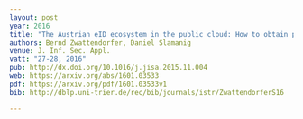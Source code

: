 ```yaml
---
layout: post
year: 2016
title: "The Austrian eID ecosystem in the public cloud: How to obtain privacy while preserving practicality"
authors: Bernd Zwattendorfer, Daniel Slamanig
venue: J. Inf. Sec. Appl.
vatt: "27-28, 2016"
pub: http://dx.doi.org/10.1016/j.jisa.2015.11.004
web: https://arxiv.org/abs/1601.03533
pdf: https://arxiv.org/pdf/1601.03533v1
bib: http://dblp.uni-trier.de/rec/bib/journals/istr/ZwattendorferS16

---
```


